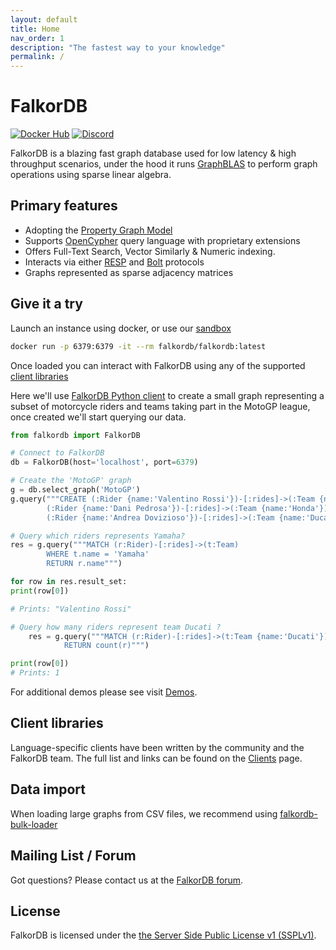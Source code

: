 ```yaml
---
layout: default
title: Home
nav_order: 1
description: "The fastest way to your knowledge"
permalink: /
---
```


# FalkorDB

[![Docker Hub](https://img.shields.io/docker/pulls/falkordb/falkordb?label=Docker)](https://hub.docker.com/r/falkordb/falkordb/)
[![Discord](https://img.shields.io/discord/1146782921294884966?style=flat-square)](https://discord.gg/ErBEqN9E)

FalkorDB is a blazing fast graph database used for low latency & high throughput scenarios, under the hood it runs [GraphBLAS](http://faculty.cse.tamu.edu/davis/GraphBLAS.html)  to perform graph operations using sparse linear algebra.

## Primary features

* Adopting the [Property Graph Model](https://github.com/opencypher/openCypher/blob/master/docs/property-graph-model.adoc)
* Supports [OpenCypher](http://www.opencypher.org/) query language with proprietary extensions
* Offers Full-Text Search, Vector Similarly & Numeric indexing.
* Interacts via either [RESP](https://redis.io/docs/reference/protocol-spec/) and [Bolt](https://en.wikipedia.org/wiki/Bolt_(network_protocol)) protocols
* Graphs represented as sparse adjacency matrices


## Give it a try

Launch an instance using docker, or use our [sandbox](https://cloud.falkordb.com/sandbox)

```sh
docker run -p 6379:6379 -it --rm falkordb/falkordb:latest
```

Once loaded you can interact with FalkorDB using any of the supported [client libraries](https://github.com/falkorDB/falkordb#Client-libraries)

Here we'll use [FalkorDB Python client](https://pypi.org/project/FalkorDB/) to create a small graph representing a subset of motorcycle riders and teams taking part in the MotoGP league, once created we'll start querying our data.

```python
from falkordb import FalkorDB

# Connect to FalkorDB
db = FalkorDB(host='localhost', port=6379)

# Create the 'MotoGP' graph
g = db.select_graph('MotoGP')
g.query("""CREATE (:Rider {name:'Valentino Rossi'})-[:rides]->(:Team {name:'Yamaha'}),
        (:Rider {name:'Dani Pedrosa'})-[:rides]->(:Team {name:'Honda'}),
        (:Rider {name:'Andrea Dovizioso'})-[:rides]->(:Team {name:'Ducati'})""")

# Query which riders represents Yamaha?
res = g.query("""MATCH (r:Rider)-[:rides]->(t:Team)
        WHERE t.name = 'Yamaha'
        RETURN r.name""")

for row in res.result_set:
print(row[0])

# Prints: "Valentino Rossi"

# Query how many riders represent team Ducati ?
    res = g.query("""MATCH (r:Rider)-[:rides]->(t:Team {name:'Ducati'})
            RETURN count(r)""")

print(row[0])
# Prints: 1
```

For additional demos please see visit [Demos](https://github.com/FalkorDB/demos).

## Client libraries

Language-specific clients have been written by the community and the FalkorDB team.
The full list and links can be found on the [Clients](/clients) page.

## Data import

When loading large graphs from CSV files, we recommend using [falkordb-bulk-loader](https://github.com/falkordb/falkordb-bulk-loader)

## Mailing List / Forum

Got questions? Please contact us at the [FalkorDB forum](https://github.com/FalkorDB/FalkorDB/discussions).

## License

FalkorDB is licensed under the [the Server Side Public License v1 (SSPLv1)](https://github.com/FalkorDB/FalkorDB/blob/master/LICENSE.txt).
